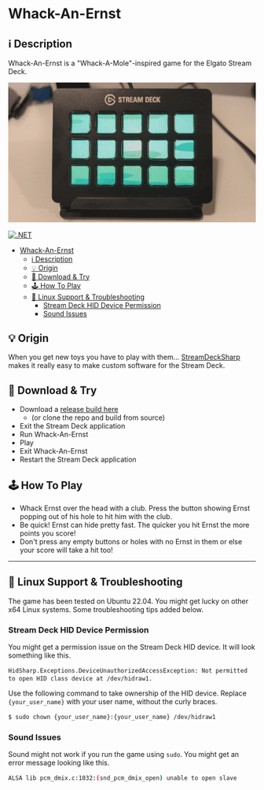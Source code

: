 # Whack-An-Ernst

## ℹ️ Description

Whack-An-Ernst is a "Whack-A-Mole"-inspired game for the Elgato Stream Deck.

![](Screenshots/00.gif)

[![.NET](https://github.com/hagronnestad/streamdeck-whack-an-ernst/actions/workflows/dotnet.yml/badge.svg)](https://github.com/hagronnestad/streamdeck-whack-an-ernst/actions/workflows/dotnet.yml)


- [Whack-An-Ernst](#whack-an-ernst)
  - [ℹ️ Description](#ℹ️-description)
  - [💡 Origin](#-origin)
  - [💾 Download & Try](#-download--try)
  - [🕹️ How To Play](#️-how-to-play)
  - [🐧 Linux Support & Troubleshooting](#-linux-support--troubleshooting)
    - [Stream Deck HID Device Permission](#stream-deck-hid-device-permission)
    - [Sound Issues](#sound-issues)


## 💡 Origin

When you get new toys you have to play with them... [StreamDeckSharp
](https://github.com/OpenMacroBoard/StreamDeckSharp) makes it really easy to make custom software for the Stream Deck.


## 💾 Download & Try

- Download a [release build here](https://github.com/hagronnestad/streamdeck-whack-an-ernst/releases)
  - (or clone the repo and build from source)
- Exit the Stream Deck application
- Run Whack-An-Ernst
- Play
- Exit Whack-An-Ernst
- Restart the Stream Deck application


## 🕹️ How To Play

- Whack Ernst over the head with a club. Press the button showing Ernst popping out of his hole to hit him with the club.
- Be quick! Ernst can hide pretty fast. The quicker you hit Ernst the more points you score!
- Don't press any empty buttons or holes with no Ernst in them or else your score will take a hit too!

---

## 🐧 Linux Support & Troubleshooting

The game has been tested on Ubuntu 22.04. You might get lucky on other x64 Linux systems. Some troubleshooting tips added below.

### Stream Deck HID Device Permission

You might get a permission issue on the Stream Deck HID device. It will look something like this.

```
HidSharp.Exceptions.DeviceUnauthorizedAccessException: Not permitted to open HID class device at /dev/hidraw1.
```

Use the following command to take ownership of the HID device. Replace `{your_user_name}` with your user name, without the curly braces.

```bash
$ sudo chown {your_user_name}:{your_user_name} /dev/hidraw1
```

### Sound Issues

Sound might not work if you run the game using `sudo`. You might get an error message looking like this.

```bash
ALSA lib pcm_dmix.c:1032:(snd_pcm_dmix_open) unable to open slave
```
